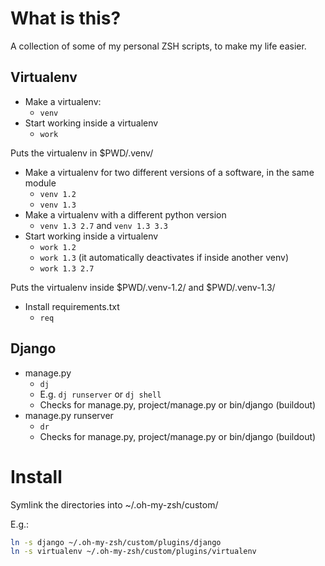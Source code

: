What is this?
=============

A collection of some of my personal ZSH scripts, to make my life easier.


Virtualenv
----------

- Make a virtualenv:
    - ```venv```
- Start working inside a virtualenv
    - ```work```

Puts the virtualenv in $PWD/.venv/

- Make a virtualenv for two different versions of a software, in the same module
    - ```venv 1.2```
    - ```venv 1.3```
- Make a virtualenv with a different python version
    - ```venv 1.3 2.7``` and ```venv 1.3 3.3```
- Start working inside a virtualenv
    - ```work 1.2```
    - ```work 1.3``` (it automatically deactivates if inside another venv)
    - ```work 1.3 2.7```

Puts the virtualenv inside $PWD/.venv-1.2/ and $PWD/.venv-1.3/

- Install requirements.txt
    - ```req```


Django
------

- manage.py
    - ```dj```
    - E.g. ```dj runserver``` or ```dj shell```
    - Checks for manage.py, project/manage.py or bin/django (buildout)
- manage.py runserver
    - ```dr```
    - Checks for manage.py, project/manage.py or bin/django (buildout)


Install
=======

Symlink the directories into ~/.oh-my-zsh/custom/

E.g.: 
```bash
ln -s django ~/.oh-my-zsh/custom/plugins/django
ln -s virtualenv ~/.oh-my-zsh/custom/plugins/virtualenv
```


